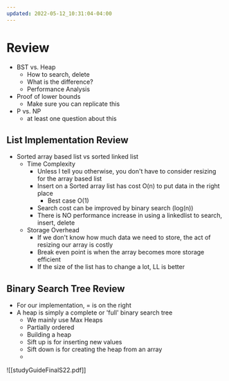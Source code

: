 ```yaml
---
updated: 2022-05-12_10:31:04-04:00
---
```


# Review
* BST vs. Heap
	* How to search, delete
	* What is the difference?
	* Performance Analysis
* Proof of lower bounds
	* Make sure you can replicate this
* P vs. NP
	* at least one question about this

## List Implementation Review

* Sorted array based list vs sorted linked list
	* Time Complexity
		* Unless I tell you otherwise, you don't have to consider resizing for the array based list
		* Insert on a Sorted array list has cost O(n) to put data in the right place
			* Best case O(1)
		* Search cost can be improved by binary search (log(n))
		* There is NO performance increase in using a linkedlist to search, insert, delete
	* Storage Overhead
		* If we don't know how much data we need to store, the act of resizing our array is costly
		* Break even point is when the array becomes more storage efficient
		* If the size of the list has to change a lot, LL is better

## Binary Search Tree Review
* For our implementation, = is on the right
* A heap is simply a complete or 'full' binary search tree
	* We mainly use Max Heaps
	* Partially ordered
	* Building a heap
	* Sift up is for inserting new values
	* Sift down is for creating the heap from an array
	* 



![[studyGuideFinalS22.pdf]]
